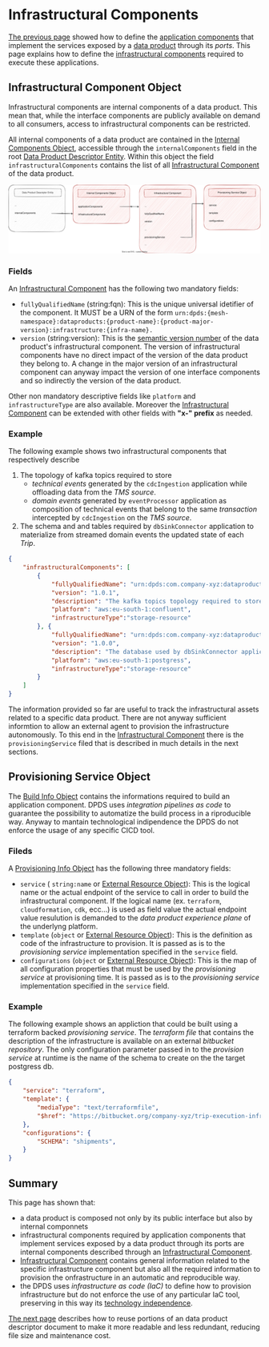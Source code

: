 # Infrastructural Components

[The previous page](./application.md) showed how to define the [application components](../concepts/README.md#application-components) that implement the services exposed by a [data product](../concepts/README.md#data-product) through its *ports*. This page explains how to define the [infrastructural components](../concepts/README.md#infrastructural-components) required to execute these applications.

## Infrastructural Component Object

Infrastructural components are internal components of a data product. This mean that, while the interface components are publicly available on demand to all consumers, access to infrastructural components can be restricted.

All internal components of a data product are contained in the [Internal Components Object](../references/specifications/last.md#internalComponentsObject), accessible through the `internalComponents` field in the root [Data Product Descriptor Entity](../references/specifications/last.md#data-product-descriptor-entity). Within this object the field `infrastructuralComponents` contains the list of all [Infrastructural Component](../references/specifications/last.md#infrastructure-component) of the data product.

![open-data-mesh descriptor components](../images/dpds-infrastructural-components.svg)

### Fields
An [Infrastructural Component](../references/specifications/last.md#infrastructure-component) has the following two mandatory fields:

- `fullyQualifiedName` (string:fqn): This is the unique universal idetifier of the component. It MUST be a URN of the form `urn:dpds:{mesh-namespace}:dataproducts:{product-name}:{product-major-version}:infrastructure:{infra-name}.`
- `version` (string:version): This is the <a href="https://semver.org/spec/v2.0.0.html" target="_blank">semantic version number</a> of the data product's infrastructural component. The  version of infrastructural components have no direct impact of the version of the data product they belong to. A change in the major version of an infrastructural component can anyway impact the version of one interface components and so indirectly the version of the data product.

Other non mandatory descriptive fields like `platform` and `infrastructureType` are also available. Moreover the [Infrastructural Component](../references/specifications/last.md#infrastructure-component) can be extended with other fields  with **"x-" prefix** as needed.


### Example
The following example shows two infrastructural components that respectively describe 

1. The topology of kafka topics required to store
    - *technical events* generated by the `cdcIngestion` application while offloading data from the *TMS source*. 
    - *domain events* generated by `eventProcessor` application as composition of technical events that belong to the same *transaction* intercepted by `cdcIngestion` on the *TMS source*.
1. The schema and and tables required by `dbSinkConnector` application to materialize from streamed domain events the updated state of each *Trip*. 


```json
{
    "infrastructuralComponents": [
        {
            "fullyQualifiedName": "urn:dpds:com.company-xyz:dataproducts:tripExecution:1:infrastructure:eventStore",
            "version": "1.0.1",
            "description": "The kafka topics topology required to store technical events offloaded from TMS by the CDC and the domain events generetaed by eventProcessor application",
            "platform": "aws:eu-south-1:confluent",
            "infrastructureType":"storage-resource"
        }, {
            "fullyQualifiedName": "urn:dpds:com.company-xyz:dataproducts:tripExecution:1:infrastructure:stateStore",
            "version": "1.0.0",
            "description": "The database used by dbSinkConnector application to store the Trip updated state",
            "platform": "aws:eu-south-1:postgress",
            "infrastructureType":"storage-resource"
        }
    ]
}
```

The information provided so far are useful to track the infrastructural assets related to a specific data product. There are not anyway sufficient informtion to allow an external agent to provision the infrastructure autonomously. To this end in the [Infrastructural Component](../references/specifications/last.md#infrastructure-component) there is the `provisioningService` filed that is described in much details in the next sections.

## Provisioning Service Object

The [Build Info Object](todo) contains the informations required to build an application component. DPDS uses *integration pipelines as code* to guarantee the possibility to automatize the build process in a riproducible way. Anyway to mantain technological indipendence the DPDS do not enforce the usage of any specific CICD tool.

### Fileds
A [Provisioning Info Object](todo) has the following three mandatory fields:

- `service` ( `string:name`  or [External Resource Object](#externalResourceObject)): This is the logical name or the actual endpoint of the service to call in order to build the infrastructural component. If the logical name (ex. `terraform`, `cloudformation`, `cdk`, ecc...) is used as field value the actual endpoint value resulution is demanded to the *data product experience plane* of the underlyng platform.
- `template` (`object` or [External Resource Object](#externalResourceObject)):  This is the definition as code of the infrastructure to provision. It is passed as is to the *provisioning service* implementation specified in the `service` field.
- `configurations` (`object` or [External Resource Object](#externalResourceObject)): This is the map of all configuration properties that must be used by the *provisioning service* at provisioning time. It is passed as is to the *provisioning service* implementation specified in the `service` field.

### Example
The following example shows an appliction that could be built using a terraform backed *provisioning service*. The *terraform file* that contains the description of the infrastructure is available on an external *bitbucket repository*. The only configuration parameter passed in to the *provision service* at runtime is the name of the schema to create on the the target postgress db.

```json
{
    "service": "terraform",
    "template": {
        "mediaType": "text/terraformfile",
        "$href": "https://bitbucket.org/company-xyz/trip-execution-infra-eventstore/src/master/main.tf"
    },
    "configurations": {
        "SCHEMA": "shipments",
    }
}
```

## Summary
This page has shown that:

- a data product is composed not only by its public interface but also by internal componnets
- infrastructural components required by application components that implement services exposed by a data product through its ports are internal components described through an [Infrastructural Component](./references/specifications/last.md#infrastructuralComponent). 
- [Infrastructural Component](./references/specifications/last.md#infrastructuralComponent) contains general information related to the specific infrastructure component but also all the required information to provision the onfrastructure in an automatic and reproducible way.
- the DPDS uses *infrastructure as code (IaC)*  to define how to provision infrastructure but do not enforce the use of any particular IaC tool, preserving in this way its [technology independence](../../overview/README.md#principles).


[The next page](./components.md) describes how to reuse portions of an data product descriptor document to make it more readable and less redundant, reducing file size and maintenance cost.